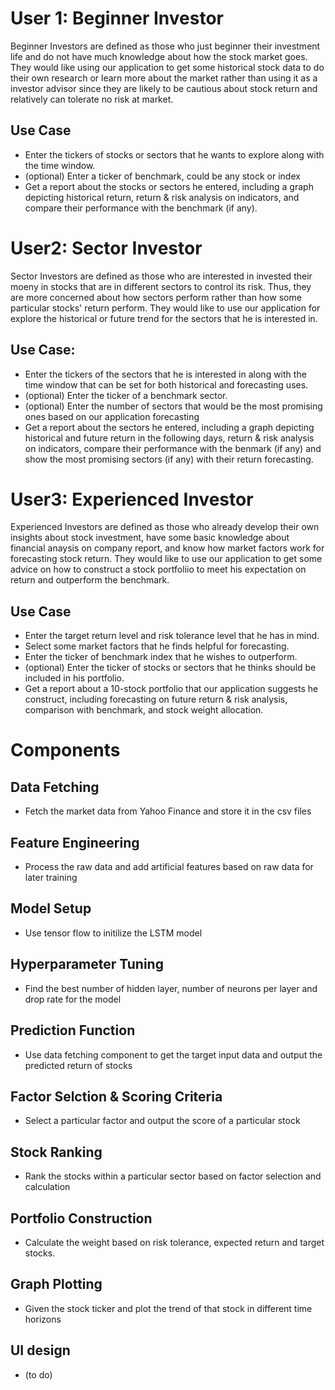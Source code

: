 # User 1: Beginner Investor
Beginner Investors are defined as those who just beginner their investment life and do not have much knowledge about how the stock market goes. They would like using our application to get some historical stock data to do their own research or learn more about the market rather than using it as a investor advisor since they are likely to be cautious about stock return and relatively can tolerate no risk at market.


## Use Case
- Enter the tickers of stocks or sectors that he wants to explore along with the time window.
- (optional) Enter a ticker of benchmark, could be any stock or index
- Get a report about the stocks or sectors he entered, including a graph depicting historical return, return & risk analysis on indicators, and compare their performance with the benchmark (if any).

# User2: Sector Investor
Sector Investors are defined as those who are interested in invested their moeny in stocks that are in different sectors to control its risk. Thus, they are more concerned about how sectors perform rather than how some particular stocks' return perform. They would like to use our application for explore the historical or future trend for the sectors that he is interested in.

## Use Case:
-  Enter the tickers of the sectors that he is interested in along with the time window that can be set for both historical and forecasting uses.
-  (optional) Enter the ticker of a benchmark sector.
-  (optional) Enter the number of sectors that would be the most promising ones based on our application forecasting
-  Get a report about the sectors he entered, including a graph depicting historical and future return in the following days, return & risk analysis on indicators, compare their performance with the benmark (if any) and show the most promising sectors (if any) with their return forecasting.

# User3: Experienced Investor
Experienced Investors are defined as those who already develop their own insights about stock investment, have some basic knowledge about financial anaysis on company report, and know how market factors work for forecasting stock return. They would like to use our application to get some advice on how to construct a stock portfoliio to meet his expectation on return and outperform the benchmark.

## Use Case
- Enter the target return level and risk tolerance level that he has in mind.
- Select some market factors that he finds helpful for forecasting.
- Enter the ticker of benchmark index that he wishes to outperform.
- (optional) Enter the ticker of stocks or sectors that he thinks should be included in his portfolio.
- Get a report about a 10-stock portfolio that our application suggests he construct, including forecasting on future return & risk analysis, comparison with benchmark, and stock weight allocation. 




# Components
## Data Fetching
  - Fetch the market data from Yahoo Finance and store it in the csv files
## Feature Engineering
  - Process the raw data and add artificial features based on raw data for later training
## Model Setup
  - Use tensor flow to initilize the LSTM model
## Hyperparameter Tuning
  - Find the best number of hidden layer, number of neurons per layer and drop rate for the model
## Prediction Function
  - Use data fetching component to get the target input data and output the predicted return of stocks
## Factor Selction & Scoring Criteria
  - Select a particular factor and output the score of a particular stock
## Stock Ranking
  - Rank the stocks within a particular sector based on factor selection and calculation
## Portfolio Construction
  - Calculate the weight based on risk tolerance, expected return and target stocks.
## Graph Plotting
  - Given the stock ticker and plot the trend of that stock in different time horizons
## UI design
  - (to do)
